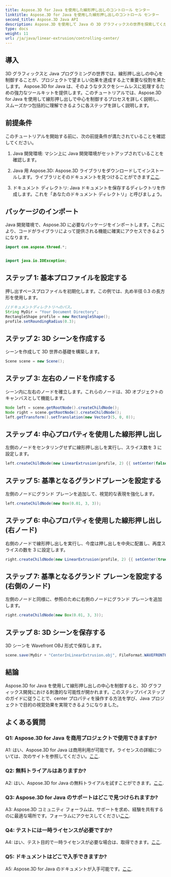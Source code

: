 ```yaml
---
title: Aspose.3D for Java を使用した線形押し出しのコントロール センター
linktitle: Aspose.3D for Java を使用した線形押し出しのコントロール センター
second_title: Aspose.3D Java API
description: Aspose.3D を使用して Java の 3D グラフィックスの世界を探索してください。直線押し出しの中心を簡単に制御します。
type: docs
weight: 11
url: /ja/java/linear-extrusion/controlling-center/
---
```

## 導入

3D グラフィックスと Java プログラミングの世界では、線形押し出しの中心を制御することが、プロジェクトで望ましい効果を達成する上で重要な役割を果たします。 Aspose.3D for Java は、そのようなタスクをシームレスに処理するための強力なツールキットを提供します。このチュートリアルでは、Aspose.3D for Java を使用して線形押し出しで中心を制御するプロセスを詳しく説明し、スムーズかつ包括的に理解できるように各ステップを詳しく説明します。

## 前提条件

このチュートリアルを開始する前に、次の前提条件が満たされていることを確認してください。

1. Java 開発環境: マシン上に Java 開発環境がセットアップされていることを確認します。

2.  Java 用 Aspose.3D: Aspose.3D ライブラリをダウンロードしてインストールします。ライブラリとそのドキュメントを見つけることができます[ここ](https://reference.aspose.com/3d/java/).

3. ドキュメント ディレクトリ: Java ドキュメントを保存するディレクトリを作成します。これを「あなたのドキュメント ディレクトリ」と呼びましょう。

## パッケージのインポート

Java 開発環境で、Aspose.3D に必要なパッケージをインポートします。これにより、コードがライブラリによって提供される機能に確実にアクセスできるようになります。

```java
import com.aspose.threed.*;


import java.io.IOException;
```

## ステップ 1: 基本プロファイルを設定する

押し出すベースプロファイルを初期化します。この例では、丸め半径 0.3 の長方形を使用します。

```java
//ドキュメントディレクトリへのパス。
String MyDir = "Your Document Directory";
RectangleShape profile = new RectangleShape();
profile.setRoundingRadius(0.3);
```

## ステップ 2: 3D シーンを作成する

シーンを作成して 3D 世界の基礎を構築します。

```java
Scene scene = new Scene();
```

## ステップ 3: 左右のノードを作成する

シーン内に左右のノードを確立します。これらのノードは、3D オブジェクトのキャンバスとして機能します。

```java
Node left = scene.getRootNode().createChildNode();
Node right = scene.getRootNode().createChildNode();
left.getTransform().setTranslation(new Vector3(5, 0, 0));
```

## ステップ 4: 中心プロパティを使用した線形押し出し

左側のノードをセンタリングせずに線形押し出しを実行し、スライス数を 3 に設定します。

```java
left.createChildNode(new LinearExtrusion(profile, 2) {{ setCenter(false); setSlices(3); }});
```

## ステップ 5: 基準となるグランドプレーンを設定する

左側のノードにグランド プレーンを追加して、視覚的な表現を強化します。

```java
left.createChildNode(new Box(0.01, 3, 3));
```

## ステップ 6: 中心プロパティを使用した線形押し出し (右ノード)

右側のノードで線形押し出しを実行し、今度は押し出しを中央に配置し、再度スライスの数を 3 に設定します。

```java
right.createChildNode(new LinearExtrusion(profile, 2) {{ setCenter(true); setSlices(3); }});
```

## ステップ 7: 基準となるグランド プレーンを設定する (右側のノード)

左側のノードと同様に、参照のために右側のノードにグランド プレーンを追加します。

```java
right.createChildNode(new Box(0.01, 3, 3));
```

## ステップ 8: 3D シーンを保存する

3D シーンを Wavefront OBJ 形式で保存します。

```java
scene.save(MyDir + "CenterInLinearExtrusion.obj", FileFormat.WAVEFRONTOBJ);
```

## 結論

Aspose.3D for Java を使用して線形押し出しの中心を制御すると、3D グラフィックス開発における刺激的な可能性が開かれます。このステップバイステップのガイドに従うことで、center プロパティを操作する方法を学び、Java プロジェクトで目的の視覚効果を実現できるようになりました。

## よくある質問

### Q1: Aspose.3D for Java を商用プロジェクトで使用できますか?

 A1: はい、Aspose.3D for Java は商用利用が可能です。ライセンスの詳細については、次のサイトを参照してください。[ここ](https://purchase.aspose.com/buy).

### Q2: 無料トライアルはありますか?

 A2: はい、Aspose.3D for Java の無料トライアルを試すことができます。[ここ](https://releases.aspose.com/).

### Q3: Aspose.3D for Java のサポートはどこで見つけられますか?

 A3: Aspose.3D コミュニティ フォーラムは、サポートを求め、経験を共有するのに最適な場所です。フォーラムにアクセスしてください[ここ](https://forum.aspose.com/c/3d/18).

### Q4: テストには一時ライセンスが必要ですか?

A4: はい、テスト目的で一時ライセンスが必要な場合は、取得できます。[ここ](https://purchase.aspose.com/temporary-license/).

### Q5: ドキュメントはどこで入手できますか?

 A5: Aspose.3D for Java のドキュメントが入手可能です。[ここ](https://reference.aspose.com/3d/java/).